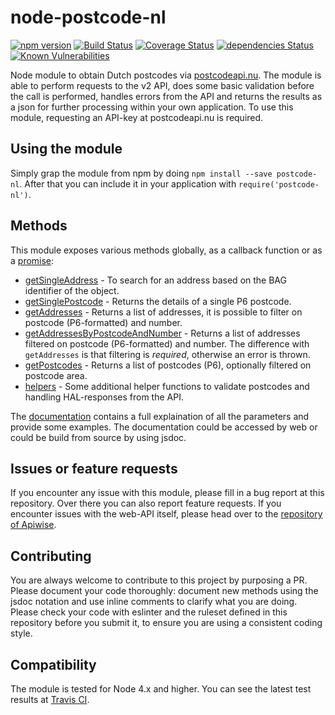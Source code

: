 # node-postcode-nl
[![npm version](https://badge.fury.io/js/postcode-nl.svg)](https://badge.fury.io/js/postcode-nl) [![Build Status](https://travis-ci.org/joostdebruijn/node-postcode-nl.svg?branch=master)](https://travis-ci.org/joostdebruijn/node-postcode-nl) [![Coverage Status](https://coveralls.io/repos/github/joostdebruijn/node-postcode-nl/badge.svg?branch=master)](https://coveralls.io/github/joostdebruijn/node-postcode-nl?branch=master) [![dependencies Status](https://david-dm.org/joostdebruijn/node-postcode-nl/status.svg)](https://david-dm.org/joostdebruijn/node-postcode-nl) [![Known Vulnerabilities](https://snyk.io/test/github/joostdebruijn/node-postcode-nl/badge.svg)](https://snyk.io/test/github/joostdebruijn/node-postcode-nl)

Node module to obtain Dutch postcodes via [postcodeapi.nu](https://www.postcodeapi.nu). The module is able to perform requests to the v2 API, does some basic validation before the call is performed, handles errors from the API and returns the results as a json for further processing within your own application. To use this module, requesting an API-key at postcodeapi.nu is required.

## Using the module
Simply grap the module from npm by doing `npm install --save postcode-nl`. After that you can include it in your application with `require('postcode-nl')`.

## Methods
This module exposes various methods globally, as a callback function or as a [promise](https://joostdebruijn.github.io/node-postcode-nl/docs/module-promises.html):

- [getSingleAddress](https://joostdebruijn.github.io/node-postcode-nl/docs/global.html#getSingleAddress) - To search for an address based on the BAG identifier of the object.
- [getSinglePostcode](https://joostdebruijn.github.io/node-postcode-nl/docs/global.html#getSinglePostcode) - Returns the details of a single P6 postcode.
- [getAddresses](https://joostdebruijn.github.io/node-postcode-nl/docs/global.html#getAddresses) - Returns a list of addresses, it is possible to filter on postcode (P6-formatted) and number.
- [getAddressesByPostcodeAndNumber](https://joostdebruijn.github.io/node-postcode-nl/docs/global.html#getAddressesByPostcodeAndNumber) - Returns a list of addresses filtered on postcode (P6-formatted) and number. The difference with `getAddresses` is that filtering is *required*, otherwise an error is thrown.
- [getPostcodes](https://joostdebruijn.github.io/node-postcode-nl/docs/global.html#getPostcodes) - Returns a list of postcodes (P6), optionally filtered on postcode area.
- [helpers](https://joostdebruijn.github.io/node-postcode-nl/docs/module-helpers.html) - Some additional helper functions to validate postcodes and handling HAL-responses from the API.

The [documentation](https://joostdebruijn.github.io/node-postcode-nl) contains a full explaination of all the parameters and provide some examples. The documentation could be accessed by web or could be build from source by using jsdoc.

## Issues or feature requests
If you encounter any issue with this module, please fill in a bug report at this repository. Over there you can also report feature requests. If you encounter issues with the web-API itself, please head over to the [repository of Apiwise](https://github.com/apiwise/postcodeapi).

## Contributing
You are always welcome to contribute to this project by purposing a PR. Please document your code thoroughly: document new methods using the jsdoc notation and use inline comments to clarify what you are doing. Please check your code with eslinter and the ruleset defined in this repository before you submit it, to ensure you are using a consistent coding style.

## Compatibility
The module is tested for Node 4.x and higher. You can see the latest test results at [Travis CI](https://travis-ci.org/joostdebruijn/node-postcode-nl).
